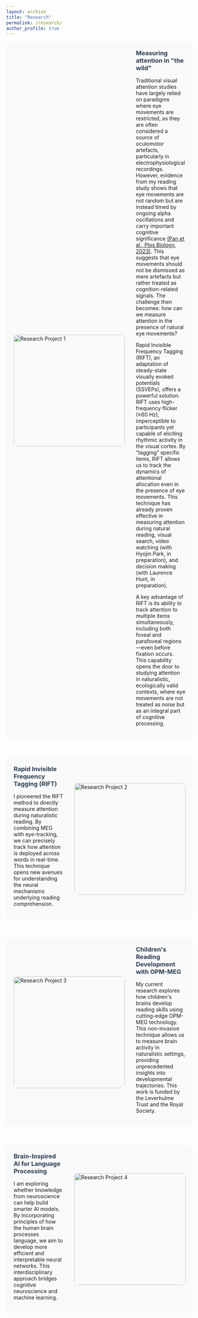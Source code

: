 ```yaml
---
layout: archive
title: "Research"
permalink: /research/
author_profile: true
---
```


<style>
.research-section {
    display: flex;
    align-items: center;
    gap: 30px;
    margin-bottom: 50px;
    padding: 20px;
    background: #f8f9fa;
    border-radius: 10px;
}

.research-section img {
    width: 300px;
    height: 300px;
    object-fit: cover;
    border-radius: 10px;
    flex-shrink: 0;
}

.research-section .text {
    flex: 1;
}

.research-section h3 {
    margin-top: 0;
    color: #2c3e50;
    margin-bottom: 15px;
}

/* Reverse layout for alternating sections */
.research-section.reverse {
    flex-direction: row-reverse;
}

/* Mobile responsive */
@media (max-width: 768px) {
    .research-section, .research-section.reverse {
        flex-direction: column;
    }
    
    .research-section img {
        width: 100%;
        height: auto;
    }
}
</style>

<!-- Section 1: Image on Left -->
<div class="research-section">
    <img src="/images/research1.jpg" alt="Research Project 1">
    <div class="text">
        <h3>Measuring attention in "the wild"</h3>
        <p>Traditional visual attention studies have largely relied on paradigms where eye movements are restricted, as they are often considered a source of oculomotor artefacts, particularly in electrophysiological recordings. However, evidence from my reading study shows that eye movements are not random but are instead timed by ongoing alpha oscillations and carry important cognitive significance <a href="https://journals.plos.org/plosbiology/article?id=10.1371/journal.pbio.3001968">(Pan et al., Plos Biology, 2023)</a>. This suggests that eye movements should not be dismissed as mere artefacts but rather treated as cognition-related signals. The challenge then becomes: how can we measure attention in the presence of natural eye movements?</p>
<p>Rapid Invisible Frequency Tagging (RIFT), an adaptation of steady-state visually evoked potentials (SSVEPs), offers a powerful solution. RIFT uses high-frequency flicker (≥60 Hz), imperceptible to participants yet capable of eliciting rhythmic activity in the visual cortex. By “tagging” specific items, RIFT allows us to track the dynamics of attentional allocation even in the presence of eye movements. This technique has already proven effective in measuring attention during natural reading, visual search, video watching (with Hyojin Park, in preparation), and decision making (with Laurence Hunt, in preparation).</p>
<p>A key advantage of RIFT is its ability to track attention to multiple items simultaneously, including both foveal and parafoveal regions—even before fixation occurs. This capability opens the door to studying attention in naturalistic, ecologically valid contexts, where eye movements are not treated as noise but as an integral part of cognitive processing.</p>
    </div>
</div>

<!-- Section 2: Image on Right -->
<div class="research-section reverse">
    <img src="/images/research2.jpg" alt="Research Project 2">
    <div class="text">
        <h3>Rapid Invisible Frequency Tagging (RIFT)</h3>
        <p>I pioneered the RIFT method to directly measure attention during naturalistic reading. By combining MEG with eye-tracking, we can precisely track how attention is deployed across words in real-time. This technique opens new avenues for understanding the neural mechanisms underlying reading comprehension.</p>
    </div>
</div>

<!-- Section 3: Image on Left -->
<div class="research-section">
    <img src="/images/research3.jpg" alt="Research Project 3">
    <div class="text">
        <h3>Children's Reading Development with OPM-MEG</h3>
        <p>My current research explores how children's brains develop reading skills using cutting-edge OPM-MEG technology. This non-invasive technique allows us to measure brain activity in naturalistic settings, providing unprecedented insights into developmental trajectories. This work is funded by the Leverhulme Trust and the Royal Society.</p>
    </div>
</div>

<!-- Section 4: Image on Right -->
<div class="research-section reverse">
    <img src="/images/research4.jpg" alt="Research Project 4">
    <div class="text">
        <h3>Brain-Inspired AI for Language Processing</h3>
        <p>I am exploring whether knowledge from neuroscience can help build smarter AI models. By incorporating principles of how the human brain processes language, we aim to develop more efficient and interpretable neural networks. This interdisciplinary approach bridges cognitive neuroscience and machine learning.</p>
    </div>
</div>
